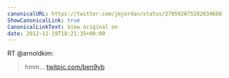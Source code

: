 ```yaml
---
canonicalURL: https://twitter.com/jmjordan/status/270592675282034688
ShowCanonicalLink: true
CanonicalLinkText: View original on
date: 2012-11-19T18:21:35+00:00
---
```

RT @arnoldkim:
> hmm… [twitpic.com/ben9yb](http://twitpic.com/ben9yb)
